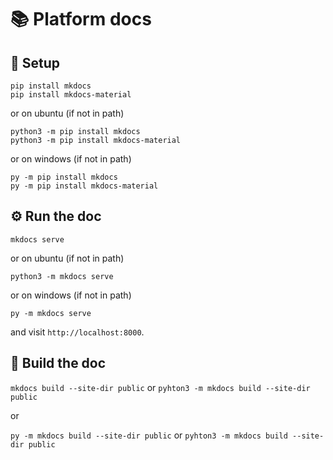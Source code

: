 # 📚️ Platform docs

## 🚀 Setup
```
pip install mkdocs
pip install mkdocs-material
```

or on ubuntu (if not in path)

```
python3 -m pip install mkdocs
python3 -m pip install mkdocs-material
```
or on windows (if not in path)

```
py -m pip install mkdocs
py -m pip install mkdocs-material
```

## ⚙️ Run the doc
`mkdocs serve`

or on ubuntu (if not in path)

`python3 -m mkdocs serve` 

or on windows (if not in path)

`py -m mkdocs serve`

and visit `http://localhost:8000`.

## 🚀 Build the doc
`mkdocs build --site-dir public` or `pyhton3 -m mkdocs build --site-dir public`

or

`py -m mkdocs build --site-dir public` or `pyhton3 -m mkdocs build --site-dir public`

